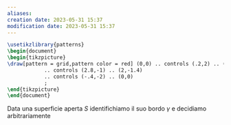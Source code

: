```yaml
---
aliases: 
creation date: 2023-05-31 15:37
modification date: 2023-05-31 15:37
---
```


```tikz
\usetikzlibrary{patterns}
\begin{document}
\begin{tikzpicture}
\draw[pattern = grid,pattern color = red] (0,0) .. controls (.2,2) .. (2,0) 
			.. controls (2.8,-1) .. (2,-1.4)
			.. controls (-.4,-2) .. (0,0)
			;
\end{tikzpicture}
\end{document}
```

Data una superficie aperta $S$ identifichiamo il suo bordo $\gamma$ e decidiamo arbitrariamente